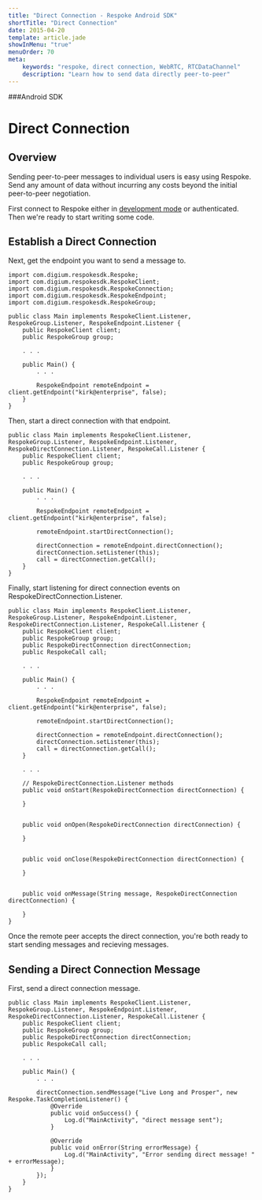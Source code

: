 ```yaml
---
title: "Direct Connection - Respoke Android SDK"
shortTitle: "Direct Connection"
date: 2015-04-20
template: article.jade
showInMenu: "true"
menuOrder: 70
meta:
    keywords: "respoke, direct connection, WebRTC, RTCDataChannel"
    description: "Learn how to send data directly peer-to-peer"
---
```


###Android SDK
# Direct Connection

## Overview

Sending peer-to-peer messages to individual users is easy using Respoke. Send any amount of data without incurring any costs beyond the initial peer-to-peer negotiation.

First connect to Respoke either in [development mode](/client/android/getting-started.html) or authenticated. Then we're ready to start writing some code.

## Establish a Direct Connection

Next, get the endpoint you want to send a message to.

    import com.digium.respokesdk.Respoke;
    import com.digium.respokesdk.RespokeClient;
    import com.digium.respokesdk.RespokeConnection;
    import com.digium.respokesdk.RespokeEndpoint;
    import com.digium.respokesdk.RespokeGroup;

    public class Main implements RespokeClient.Listener, RespokeGroup.Listener, RespokeEndpoint.Listener {
        public RespokeClient client;
        public RespokeGroup group;

        . . .
        
        public Main() {
            . . .
            
            RespokeEndpoint remoteEndpoint = client.getEndpoint("kirk@enterprise", false);
        }
    }

Then, start a direct connection with that endpoint.

    public class Main implements RespokeClient.Listener, RespokeGroup.Listener, RespokeEndpoint.Listener,  RespokeDirectConnection.Listener, RespokeCall.Listener {
        public RespokeClient client;
        public RespokeGroup group;

        . . .
        
        public Main() {
            . . .
            
            RespokeEndpoint remoteEndpoint = client.getEndpoint("kirk@enterprise", false);
            
            remoteEndpoint.startDirectConnection();
            
            directConnection = remoteEndpoint.directConnection();
            directConnection.setListener(this);
            call = directConnection.getCall();
        }
    }
   
Finally, start listening for direct connection events on RespokeDirectConnection.Listener.
    
    public class Main implements RespokeClient.Listener, RespokeGroup.Listener, RespokeEndpoint.Listener,  RespokeDirectConnection.Listener, RespokeCall.Listener {
        public RespokeClient client;
        public RespokeGroup group;
        public RespokeDirectConnection directConnection;
        public RespokeCall call;

        . . .
        
        public Main() {
            . . .
            
            RespokeEndpoint remoteEndpoint = client.getEndpoint("kirk@enterprise", false);
            
            remoteEndpoint.startDirectConnection();
            
            directConnection = remoteEndpoint.directConnection();
            directConnection.setListener(this);
            call = directConnection.getCall();
        }
        
        . . .
        
        // RespokeDirectConnection.Listener methods
        public void onStart(RespokeDirectConnection directConnection) {

        }


        public void onOpen(RespokeDirectConnection directConnection) {

        }


        public void onClose(RespokeDirectConnection directConnection) {

        }


        public void onMessage(String message, RespokeDirectConnection directConnection) {
  
        }
    }
    

Once the remote peer accepts the direct connection, you're both ready to start sending messages and recieving messages.

## Sending a Direct Connection Message

First, send a direct connection message.

    public class Main implements RespokeClient.Listener, RespokeGroup.Listener, RespokeEndpoint.Listener,  RespokeDirectConnection.Listener, RespokeCall.Listener {
        public RespokeClient client;
        public RespokeGroup group;
        public RespokeDirectConnection directConnection;
        public RespokeCall call;

        . . .
        
        public Main() {
            . . .
            
            directConnection.sendMessage("Live Long and Prosper", new Respoke.TaskCompletionListener() {
                @Override
                public void onSuccess() {
                    Log.d("MainActivity", "direct message sent");
                }

                @Override
                public void onError(String errorMessage) {
                    Log.d("MainActivity", "Error sending direct message! " + errorMessage);
                }
            });
        }
    }
